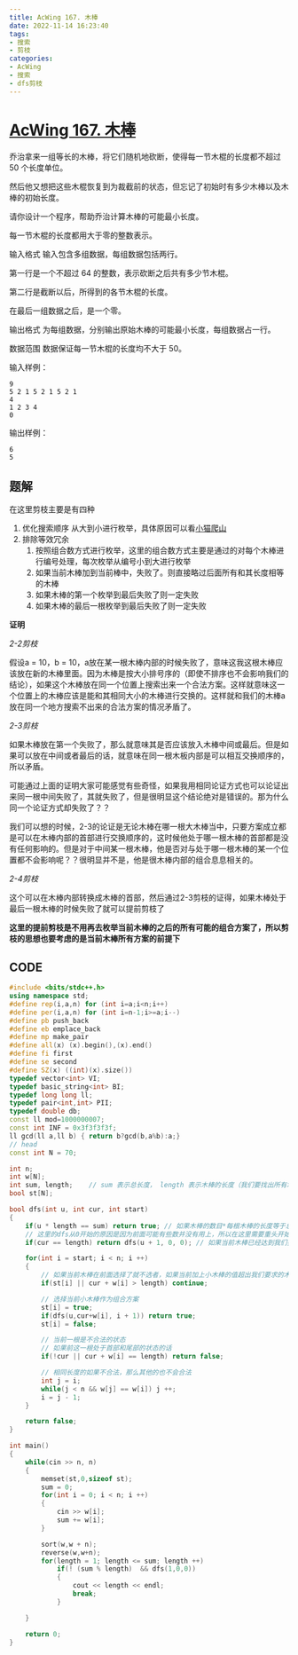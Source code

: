 ```yaml
---
title: AcWing 167. 木棒
date: 2022-11-14 16:23:40
tags:
- 搜索
- 剪枝
categories:
- AcWing
- 搜索
- dfs剪枝
---
```


# [AcWing 167. 木棒](https://www.acwing.com/problem/content/description/169/)
乔治拿来一组等长的木棒，将它们随机地砍断，使得每一节木棍的长度都不超过 50 个长度单位。

然后他又想把这些木棍恢复到为裁截前的状态，但忘记了初始时有多少木棒以及木棒的初始长度。

请你设计一个程序，帮助乔治计算木棒的可能最小长度。

每一节木棍的长度都用大于零的整数表示。

输入格式
输入包含多组数据，每组数据包括两行。

第一行是一个不超过 64 的整数，表示砍断之后共有多少节木棍。

第二行是截断以后，所得到的各节木棍的长度。

在最后一组数据之后，是一个零。

输出格式
为每组数据，分别输出原始木棒的可能最小长度，每组数据占一行。

数据范围
数据保证每一节木棍的长度均不大于 50。

输入样例：
```
9
5 2 1 5 2 1 5 2 1
4
1 2 3 4
0
```
输出样例：
```
6
5
```

## 题解
在这里剪枝主要是有四种
1. 优化搜索顺序
   从大到小进行枚举，具体原因可以看[小猫爬山](AcWing-165-小猫爬山-模版.md)
2. 排除等效冗余
   1. 按照组合数方式进行枚举，这里的组合数方式主要是通过的对每个木棒进行编号处理，每次枚举从编号小到大进行枚举
   2. 如果当前木棒加到当前棒中，失败了。则直接略过后面所有和其长度相等的木棒
   3. 如果木棒的第一个枚举到最后失败了则一定失败
   4. 如果木棒的最后一根枚举到最后失败了则一定失败

**证明**

*2-2剪枝*

假设a = 10，b = 10，a放在某一根木棒内部的时候失败了，意味这我这根木棒应该放在新的木棒里面。因为木棒是按大小排号序的（即使不排序也不会影响我们的结论），如果这个木棒放在同一个位置上搜索出来一个合法方案。这样就意味这一个位置上的木棒应该是能和其相同大小的木棒进行交换的。这样就和我们的木棒a放在同一个地方搜索不出来的合法方案的情况矛盾了。

*2-3剪枝*

如果木棒放在第一个失败了，那么就意味其是否应该放入木棒中间或最后。但是如果可以放在中间或者最后的话，就意味在同一根木板内部是可以相互交换顺序的，所以矛盾。

可能通过上面的证明大家可能感觉有些奇怪，如果我用相同论证方式也可以论证出来同一根中间失败了，其就失败了，但是很明显这个结论绝对是错误的。那为什么同一个论证方式却失败了？？

我们可以想的时候，2-3的论证是无论木棒在哪一根大木棒当中，只要方案成立都是可以在木棒内部的首部进行交换顺序的，这时候他处于哪一根木棒的首部都是没有任何影响的。但是对于中间某一根木棒，他是否对与处于哪一根木棒的某一个位置都不会影响呢？？很明显并不是，他是很木棒内部的组合息息相关的。

*2-4剪枝*

这个可以在木棒内部转换成木棒的首部，然后通过2-3剪枝的证得，如果木棒处于最后一根木棒的时候失败了就可以提前剪枝了

**这里的提前剪枝是不用再去枚举当前木棒的之后的所有可能的组合方案了，所以剪枝的思想也要考虑的是当前木棒所有方案的前提下**

## CODE
```C++
#include <bits/stdc++.h>
using namespace std;
#define rep(i,a,n) for (int i=a;i<n;i++)
#define per(i,a,n) for (int i=n-1;i>=a;i--)
#define pb push_back
#define eb emplace_back
#define mp make_pair
#define all(x) (x).begin(),(x).end()
#define fi first
#define se second
#define SZ(x) ((int)(x).size())
typedef vector<int> VI;
typedef basic_string<int> BI;
typedef long long ll;
typedef pair<int,int> PII;
typedef double db;
const ll mod=1000000007;
const int INF = 0x3f3f3f3f;
ll gcd(ll a,ll b) { return b?gcd(b,a%b):a;}
// head
const int N = 70;

int n;
int w[N];
int sum, length;    // sum 表示总长度， length 表示木棒的长度（我们要找出所有木棒中的最小长度）
bool st[N];

bool dfs(int u, int cur, int start)
{
    if(u * length == sum) return true; // 如果木棒的数目*每根木棒的长度等于总长度的时候就表示我们已经排出来一种可行性方案
    // 这里的dfs从0开始的原因是因为前面可能有些数并没有用上，所以在这里需要重头开始枚举
    if(cur == length) return dfs(u + 1, 0, 0); // 如果当前木棒已经达到我们要求的长度的话，就需要进行开辟一个新的木棒

    for(int i = start; i < n; i ++)
    {
        // 如果当前木棒在前面选择了就不选者，如果当前加上小木棒的值超出我们要求的木棒长度也进行剪枝
        if(st[i] || cur + w[i] > length) continue;

        // 选择当前小木棒作为组合方案
        st[i] = true;
        if(dfs(u,cur+w[i], i + 1)) return true;
        st[i] = false;

        // 当前一根是不合法的状态
        // 如果前这一根处于首部和尾部的状态的话
        if(!cur || cur + w[i] == length) return false;

        // 相同长度的如果不合法，那么其他的也不会合法
        int j = i;
        while(j < n && w[j] == w[i]) j ++;
        i = j - 1;
    }

    return false;
}

int main()
{
    while(cin >> n, n)
    {
        memset(st,0,sizeof st);
        sum = 0;
        for(int i = 0; i < n; i ++)
        {
            cin >> w[i];
            sum += w[i];
        }

        sort(w,w + n);
        reverse(w,w+n);
        for(length = 1; length <= sum; length ++)
            if(! (sum % length)  && dfs(1,0,0))
            {    
                cout << length << endl;
                break;
            }

    }

    return 0;
}
```